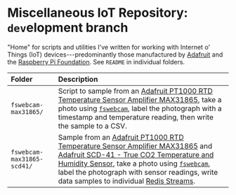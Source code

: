 # Miscellaneous IoT Repository: `dev`elopment branch

"Home" for scripts and utilities I've written for working with Internet o' Things (IoT) devices---predominantly those manufactured by [Adafruit][adafruit] and the [Raspberry Pi Foundation][rpif]. See `README` in individual folders.

| Folder                     | Description                                                                                                                                                                                                                                                                                      |
|:---------------------------|:-------------------------------------------------------------------------------------------------------------------------------------------------------------------------------------------------------------------------------------------------------------------------------------------------|
| `fswebcam-max31865/`       | Script to sample from an [Adafruit PT1000 RTD Temperature Sensor Amplifier MAX31865][max31865], take a photo using [`fswebcam`][fswebcam], label the photograph with a timestamp and temperature reading, then write the sample to a CSV. |
| `fswebcam-max31865-scd41/` | Sample from an [Adafruit PT1000 RTD Temperature Sensor Amplifier MAX31865][max31865] and [Adafruit SCD-41 - True CO2 Temperature and Humidity Sensor][scd41], take a photo using [`fswebcam`][fswebcam], label the photograph with sensor readings, write data samples to individual [Redis Streams][redis-streams]. |

[adafruit]: https://www.adafruit.com/
[fswebcam]: https://github.com/fsphil/fswebcam
[max31865]: https://www.adafruit.com/product/3328
[redis-streams]: https://redis.io/docs/data-types/streams/
[rpif]: https://www.raspberrypi.org/
[scd41]: https://www.adafruit.com/product/5190
